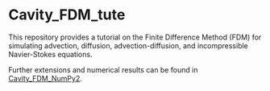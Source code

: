 # Cavity_FDM_tute

This repository provides a tutorial on the Finite Difference Method (FDM) for simulating advection, diffusion, advection-diffusion, and incompressible Navier-Stokes equations.

Further extensions and numerical results can be found in [Cavity_FDM_NumPy2](https://github.com/ShotaDeguchi/Cavity_FDM_NumPy2).
